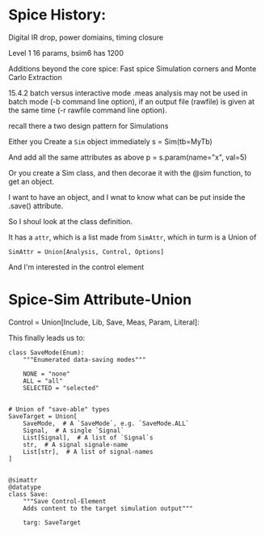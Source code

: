 # Spice History:

Digital IR drop, power domiains, timing closure

Level 1 16 params, bsim6 has 1200

Additions beyond the core spice:
Fast spice
Simulation corners and Monte Carlo
Extraction




15.4.2 batch versus interactive mode
.meas analysis may not be used in batch mode (-b command line option), if an output file (rawfile) is given at the same time (-r rawfile command line option).


recall there a two design pattern for Simulations

Either you Create a `Sim` object immediately
s = Sim(tb=MyTb)

And add all the same attributes as above
p = s.param(name="x", val=5)


Or you create a Sim class, and then decorae it with the @sim function, to get an object.

I want to have an object, and I wnat to know what can be put inside the .save() attribute.

So I shoul look at the class definition.

It has a `attr`, which is a list made from `SimAttr`, which in turm is a Union of

```
SimAttr = Union[Analysis, Control, Options]
```
And I'm interested in the control element

# Spice-Sim Attribute-Union
Control = Union[Include, Lib, Save, Meas, Param, Literal]:

This finally leads us to:

```
class SaveMode(Enum):
    """Enumerated data-saving modes"""

    NONE = "none"
    ALL = "all"
    SELECTED = "selected"


# Union of "save-able" types
SaveTarget = Union[
    SaveMode,  # A `SaveMode`, e.g. `SaveMode.ALL`
    Signal,  # A single `Signal`
    List[Signal],  # A list of `Signal`s
    str,  # A signal signale-name
    List[str],  # A list of signal-names
]


@simattr
@datatype
class Save:
    """Save Control-Element
    Adds content to the target simulation output"""

    targ: SaveTarget
```
